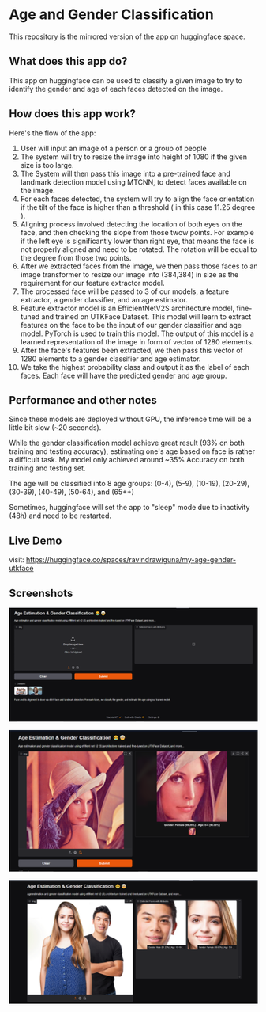# Age and Gender Classification
This repository is the mirrored version of the app on huggingface space.

## What does this app do?
This app on huggingface can be used to classify a given image to try to identify the gender and age of each faces detected on the image.

## How does this app work?
Here's the flow of the app:
1. User will input an image of a person or a group of people
2. The system will try to resize the image into height of 1080 if the given size is too large.
3. The System will then pass this image into a pre-trained face and landmark detection model using MTCNN, to detect faces available on the image.
4. For each faces detected, the system will try to align the face orientation if the tilt of the face is higher than a threshold ( in this case 11.25 degree ).
5. Aligning process involved detecting the location of both eyes on the face, and then checking the slope from those twow points. For example if the left eye is significantly lower than right eye, that means the face is not properly aligned and need to be rotated. The rotation will be equal to the degree from those two points.
6. After we extracted faces from the image, we then pass those faces to an image transformer to resize our image into (384,384) in size as the requirement for our feature extractor model.
7. The processed face will be passed to 3 of our models, a feature extractor, a gender classifier, and an age estimator.
8. Feature extractor model is an EfficientNetV2S architecture model, fine-tuned and trained on UTKFace Dataset. This model will learn to extract features on the face to be the input of our gender classifier and age model. PyTorch is used to train this model. The output of this model is a learned representation of the image in form of vector of 1280 elements. 
9. After the face's features been extracted, we then pass this vector of 1280 elements to a gender classifier and age estimator.
10. We take the highest probability class and output it as the label of each faces. Each face will have the predicted gender and age group.

## Performance and other notes
Since these models are deployed without GPU, the inference time will be a little bit slow (~20 seconds).

While the gender classification model achieve great result (93% on both training and testing accuracy), estimating one's age based on face is rather a difficult task. My model only achieved around ~35% Accuracy on both training and testing set.

The age will be classified into 8 age groups: (0-4), (5-9), (10-19), (20-29), (30-39), (40-49), (50-64), and (65++)

Sometimes, huggingface will set the app to "sleep" mode due to inactivity (48h) and need to be restarted.

## Live Demo
visit: https://huggingface.co/spaces/ravindrawiguna/my-age-gender-utkface

## Screenshots
![Initial app looks](https://github.com/RavindraWiguna/gender-age-utk-face/blob/8c0f7dc3f7cd51108f48a2926ceb43820014d0cc/screenshots/ClearSS.png)

![Example with 1 person](https://github.com/RavindraWiguna/gender-age-utk-face/blob/8c0f7dc3f7cd51108f48a2926ceb43820014d0cc/screenshots/LennaSS.png)

![Example with 2 person](https://github.com/RavindraWiguna/gender-age-utk-face/blob/8c0f7dc3f7cd51108f48a2926ceb43820014d0cc/screenshots/SS2Teen.png)

